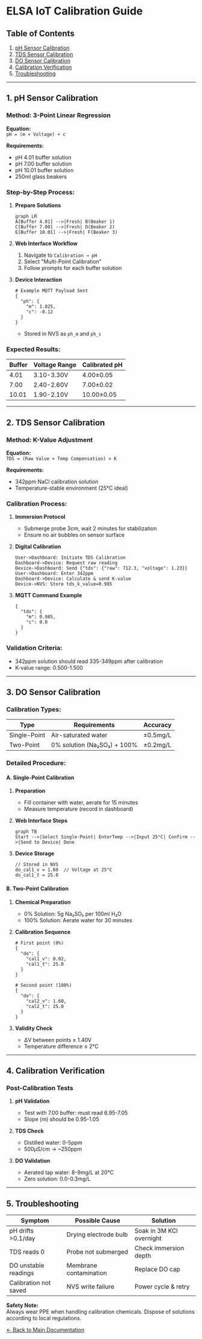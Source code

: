 # ELSA IoT Calibration Guide

## Table of Contents
1. [pH Sensor Calibration](#1-ph-sensor-calibration)
2. [TDS Sensor Calibration](#2-tds-sensor-calibration)
3. [DO Sensor Calibration](#3-do-sensor-calibration)
4. [Calibration Verification](#4-calibration-verification)
5. [Troubleshooting](#5-troubleshooting)

---

## 1. pH Sensor Calibration

### Method: 3-Point Linear Regression
**Equation:**  
`pH = (m × Voltage) + c`

**Requirements:**
- pH 4.01 buffer solution
- pH 7.00 buffer solution
- pH 10.01 buffer solution
- 250ml glass beakers

### Step-by-Step Process:
1. **Prepare Solutions**
   ```
   graph LR
   A[Buffer 4.01] -->|Fresh| B(Beaker 1)
   C[Buffer 7.00] -->|Fresh| D(Beaker 2)
   E[Buffer 10.01] -->|Fresh| F(Beaker 3)
   ```

2. **Web Interface Workflow**
   1. Navigate to `Calibration → pH`
   2. Select "Multi-Point Calibration"
   3. Follow prompts for each buffer solution

3. **Device Interaction**
   ```
   # Example MQTT Payload Sent
   {
     "ph": {
       "m": 1.025,
       "c": -0.12
     }
   }
   ```
   - Stored in NVS as `ph_m` and `ph_c`

### Expected Results:
| Buffer | Voltage Range | Calibrated pH |
|--------|---------------|---------------|
| 4.01   | 3.10-3.30V    | 4.00±0.05     |
| 7.00   | 2.40-2.60V    | 7.00±0.02     |
| 10.01  | 1.90-2.10V    | 10.00±0.05    |

---

## 2. TDS Sensor Calibration

### Method: K-Value Adjustment
**Equation:**  
`TDS = (Raw Value × Temp Compensation) × K`

**Requirements:**
- 342ppm NaCl calibration solution
- Temperature-stable environment (25°C ideal)

### Calibration Process:
1. **Immersion Protocol**
   - Submerge probe 3cm, wait 2 minutes for stabilization
   - Ensure no air bubbles on sensor surface

2. **Digital Calibration**
   ```
   User->Dashboard: Initiate TDS Calibration
   Dashboard->Device: Request raw reading
   Device->Dashboard: Send {"tds": {"raw": 712.3, "voltage": 1.23}}
   User->Dashboard: Enter 342ppm
   Dashboard->Device: Calculate & send K-value
   Device->NVS: Store tds_k_value=0.985
   ```

3. **MQTT Command Example**
   ```
   {
     "tds": {
       "m": 0.985,
       "c": 0.0
     }
   }
   ```

### Validation Criteria:
- 342ppm solution should read 335-349ppm after calibration
- K-value range: 0.500-1.500

---

## 3. DO Sensor Calibration

### Calibration Types:
| Type          | Requirements                | Accuracy |
|---------------|-----------------------------|----------|
| Single-Point  | Air-saturated water         | ±0.5mg/L |
| Two-Point     | 0% solution (Na₂SO₃) + 100% | ±0.2mg/L |

### Detailed Procedure:

#### A. Single-Point Calibration
1. **Preparation**
   - Fill container with water, aerate for 15 minutes
   - Measure temperature (record in dashboard)

2. **Web Interface Steps**
   ```
   graph TB
   Start -->|Select Single-Point| EnterTemp -->|Input 25°C| Confirm -->|Send to Device| Done
   ```

3. **Device Storage**
   ```
   // Stored in NVS
   do_cal1_v = 1.60  // Voltage at 25°C
   do_cal1_t = 25.0
   ```

#### B. Two-Point Calibration
1. **Chemical Preparation**
   - 0% Solution: 5g Na₂SO₃ per 100ml H₂O
   - 100% Solution: Aerate water for 30 minutes

2. **Calibration Sequence**
   ```
   # First point (0%)
   {
     "do": {
       "cal1_v": 0.02,
       "cal1_t": 25.0
     }
   }

   # Second point (100%)
   {
     "do": {
       "cal2_v": 1.60,
       "cal2_t": 25.0
     }
   }
   ```

3. **Validity Check**
   - ΔV between points ≥ 1.40V
   - Temperature difference ≤ 2°C

---

## 4. Calibration Verification

### Post-Calibration Tests
1. **pH Validation**
   - Test with 7.00 buffer: must read 6.95-7.05
   - Slope (m) should be 0.95-1.05

2. **TDS Check**
   - Distilled water: 0-5ppm
   - 500μS/cm → ~250ppm

3. **DO Validation**
   - Aerated tap water: 8-9mg/L at 20°C
   - Zero solution: 0.0-0.3mg/L

---

## 5. Troubleshooting

| Symptom                | Possible Cause            | Solution                   |
|------------------------|---------------------------|----------------------------|
| pH drifts >0.1/day     | Drying electrode bulb     | Soak in 3M KCl overnight    |
| TDS reads 0            | Probe not submerged       | Check immersion depth       |
| DO unstable readings   | Membrane contamination    | Replace DO cap              |
| Calibration not saved  | NVS write failure          | Power cycle & retry         |

**Safety Note:**  
Always wear PPE when handling calibration chemicals. Dispose of solutions according to local regulations.

[← Back to Main Documentation](../README.md)
